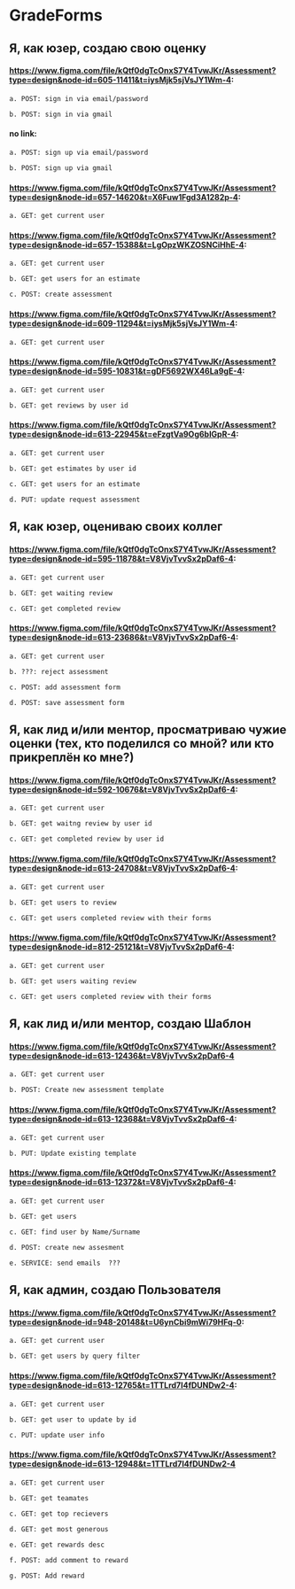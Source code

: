 # GradeForms

## Я, как юзер, создаю свою оценку

#### https://www.figma.com/file/kQtf0dgTcOnxS7Y4TvwJKr/Assessment?type=design&node-id=605-11411&t=iysMjk5sjVsJY1Wm-4:

    a. POST: sign in via email/password

    b. POST: sign in via gmail
#### no link:

    a. POST: sign up via email/password

    b. POST: sign up via gmail
#### https://www.figma.com/file/kQtf0dgTcOnxS7Y4TvwJKr/Assessment?type=design&node-id=657-14620&t=X6Fuw1Fgd3A1282p-4:

    a. GET: get current user

#### https://www.figma.com/file/kQtf0dgTcOnxS7Y4TvwJKr/Assessment?type=design&node-id=657-15388&t=LgOpzWKZOSNCiHhE-4:
    
    a. GET: get current user
    
    b. GET: get users for an estimate

    c. POST: create assessment
#### https://www.figma.com/file/kQtf0dgTcOnxS7Y4TvwJKr/Assessment?type=design&node-id=609-11294&t=iysMjk5sjVsJY1Wm-4:

    a. GET: get current user
#### https://www.figma.com/file/kQtf0dgTcOnxS7Y4TvwJKr/Assessment?type=design&node-id=595-10831&t=gDF5692WX46La9gE-4:

    a. GET: get current user

    b. GET: get reviews by user id
#### https://www.figma.com/file/kQtf0dgTcOnxS7Y4TvwJKr/Assessment?type=design&node-id=613-22945&t=eFzgtVa9Og6bIGpR-4:

    a. GET: get current user
    
    b. GET: get estimates by user id

    c. GET: get users for an estimate

    d. PUT: update request assessment 

## Я, как юзер, оцениваю своих коллег

#### https://www.figma.com/file/kQtf0dgTcOnxS7Y4TvwJKr/Assessment?type=design&node-id=595-11878&t=V8VjvTvvSx2pDaf6-4:
    
    a. GET: get current user

    b. GET: get waiting review

    c. GET: get completed review

#### https://www.figma.com/file/kQtf0dgTcOnxS7Y4TvwJKr/Assessment?type=design&node-id=613-23686&t=V8VjvTvvSx2pDaf6-4:

    a. GET: get current user
    
    b. ???: reject assessment

    c. POST: add assessment form

    d. POST: save assessment form

## Я, как лид и/или ментор, просматриваю чужие оценки (тех, кто поделился со мной? или кто прикреплён ко мне?)

#### https://www.figma.com/file/kQtf0dgTcOnxS7Y4TvwJKr/Assessment?type=design&node-id=592-10676&t=V8VjvTvvSx2pDaf6-4:

    a. GET: get current user
    
    b. GET: get waitng review by user id 

    c. GET: get completed review by user id

#### https://www.figma.com/file/kQtf0dgTcOnxS7Y4TvwJKr/Assessment?type=design&node-id=613-24708&t=V8VjvTvvSx2pDaf6-4:

    a. GET: get current user

    b. GET: get users to review

    c. GET: get users completed review with their forms

#### https://www.figma.com/file/kQtf0dgTcOnxS7Y4TvwJKr/Assessment?type=design&node-id=812-25121&t=V8VjvTvvSx2pDaf6-4:

    a. GET: get current user

    b. GET: get users waiting review

    c. GET: get users completed review with their forms

## Я, как лид и/или ментор, создаю Шаблон

#### https://www.figma.com/file/kQtf0dgTcOnxS7Y4TvwJKr/Assessment?type=design&node-id=613-12436&t=V8VjvTvvSx2pDaf6-4

    a. GET: get current user

    b. POST: Create new assessment template

#### https://www.figma.com/file/kQtf0dgTcOnxS7Y4TvwJKr/Assessment?type=design&node-id=613-12368&t=V8VjvTvvSx2pDaf6-4:

    a. GET: get current user

    b. PUT: Update existing template

#### https://www.figma.com/file/kQtf0dgTcOnxS7Y4TvwJKr/Assessment?type=design&node-id=613-12372&t=V8VjvTvvSx2pDaf6-4:

    a. GET: get current user

    b. GET: get users

    c. GET: find user by Name/Surname

    d. POST: create new assesment

    e. SERVICE: send emails  ???


## Я, как админ, создаю Пользователя

#### https://www.figma.com/file/kQtf0dgTcOnxS7Y4TvwJKr/Assessment?type=design&node-id=948-20148&t=U6ynCbi9mWi79HFq-0:

    a. GET: get current user
    
    b. GET: get users by query filter

#### https://www.figma.com/file/kQtf0dgTcOnxS7Y4TvwJKr/Assessment?type=design&node-id=613-12765&t=1TTLrd7I4fDUNDw2-4:
    
    a. GET: get current user

    b. GET: get user to update by id
    
    c. PUT: update user info

#### https://www.figma.com/file/kQtf0dgTcOnxS7Y4TvwJKr/Assessment?type=design&node-id=613-12948&t=1TTLrd7I4fDUNDw2-4

    a. GET: get current user

    b. GET: get teamates

    c. GET: get top recievers

    d. GET: get most generous

    e. GET: get rewards desc

    f. POST: add comment to reward

    g. POST: Add reward